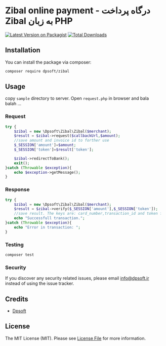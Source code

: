 # Zibal online payment - درگاه پرداخت Zibal به زبان PHP

[![Latest Version on Packagist](https://img.shields.io/packagist/v/dpsoft/zibal.svg?style=flat-square)](https://packagist.org/packages/dpsoft/zibal)
[![Total Downloads](https://img.shields.io/packagist/dt/dpsoft/zibal.svg?style=flat-square)](https://packagist.org/packages/dpsoft/zibal)

## Installation

You can install the package via composer:

```bash
composer require dpsoft/zibal
```

## Usage

copy `sample` directory to server. Open `request.php` in browser and bala balah ...

### Request
```php
try {
    $zibal = new \Dpsoft\Zibal\Zibal($merchant);
    $result = $zibal->request($callbackUrl,$amount);
    //save amount and invoice id to forther use
    $_SESSION['amount']=$amount;
    $_SESSION['token']=$result['token'];

    $zibal->redirectToBank();
    exit();
}catch (Throwable $exception){
    echo $exception->getMessage();
}
```

### Response
```php
try {
    $zibal = new \Dpsoft\Zibal\Zibal($merchant);
    $result = $zibal->verify($_SESSION['amount'],$_SESSION['token']);
    //save result. The keys are: card_number,transaction_id and token for example $result['token']
    echo "Successfull transaction.";
}catch (Throwable $exception){
    echo "Error in transaction: ";
}
```
### Testing

``` bash
composer test
```

### Security

If you discover any security related issues, please email info@dpsoft.ir instead of using the issue tracker.

## Credits

- [Dpsoft](https://github.com/dpsoft)

## License

The MIT License (MIT). Please see [License File](LICENSE.md) for more information.
